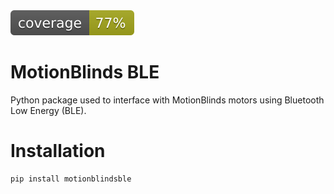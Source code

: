<img alt="Statement Coverage" src=".github/badges/coverage.svg" />

# MotionBlinds BLE

Python package used to interface with MotionBlinds motors using Bluetooth Low Energy (BLE).

# Installation

```bash
pip install motionblindsble
```